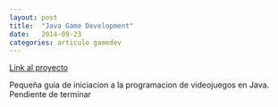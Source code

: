 ```yaml
---
layout: post
title:  "Java Game Development"
date:   2014-09-23
categories: articulo gamedev
---
```


<a href="/articulo/gamedev/parte1"> Link al proyecto </a>

Pequeña guia de iniciacion a la programacion de videojuegos en Java. Pendiente de terminar